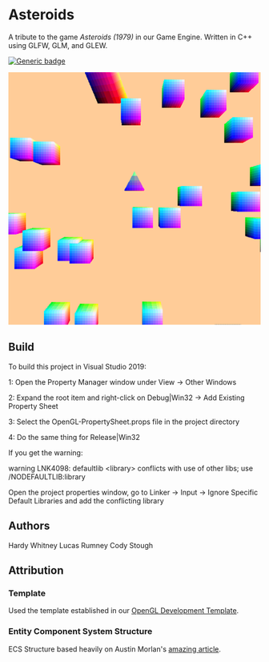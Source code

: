 # Asteroids
A tribute to the game _Asteroids (1979)_ in our Game Engine. Written in C++ using GLFW, GLM, and GLEW.

[![Generic badge](https://img.shields.io/badge/Status-WIP-Yellow.svg)](https://shields.io/)

![ProjectGif](/images/shootingAsteroids.gif)


## Build
To build this project in Visual Studio 2019:

  1: Open the Property Manager window under View -> Other Windows
  
  2: Expand the root item and right-click on Debug|Win32 -> Add Existing Property Sheet
  
  3: Select the OpenGL-PropertySheet.props file in the project directory
  
  4: Do the same thing for Release|Win32
  
If you get the warning:

  warning LNK4098: defaultlib \<library\> conflicts with use of other libs; use /NODEFAULTLIB:library
  
Open the project properties window, go to Linker -> Input -> Ignore Specific Default Libraries and add the conflicting library

## Authors
Hardy Whitney
Lucas Rumney
Cody Stough

## Attribution

### Template
Used the template established in our [OpenGL Development Template](https://github.com/htw6174/OpenGL-Template).

### Entity Component System Structure
ECS Structure based heavily on Austin Morlan's [amazing article](https://code.austinmorlan.com/austin/ecs).



